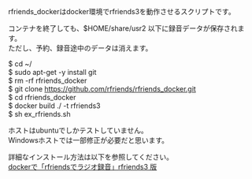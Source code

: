 rfriends_dockerはdocker環境でrfriends3を動作させるスクリプトです。  
  
コンテナを終了しても、$HOME/share/usr2 以下に録音データが保存されます。     
ただし、予約、録音途中のデータは消えます。 
  
$ cd ~/  
$ sudo apt-get -y install git  
$ rm -rf rfriends_docker  
$ git clone https://github.com/rfriends/rfriends_docker.git  
$ cd rfriends_docker  
$ docker build ./ -t rfriends3  
$ sh ex_rfriends.sh  
  
ホストはubuntuでしかテストしていません。  
Windowsホストでは一部修正が必要だと思います。  
  
詳細なインストール方法は以下を参照してください。  
[dockerで「rfriendsでラジオ録音」rfriends3 版](https://github.com/rfriends/rfriends_docker/wiki)   
